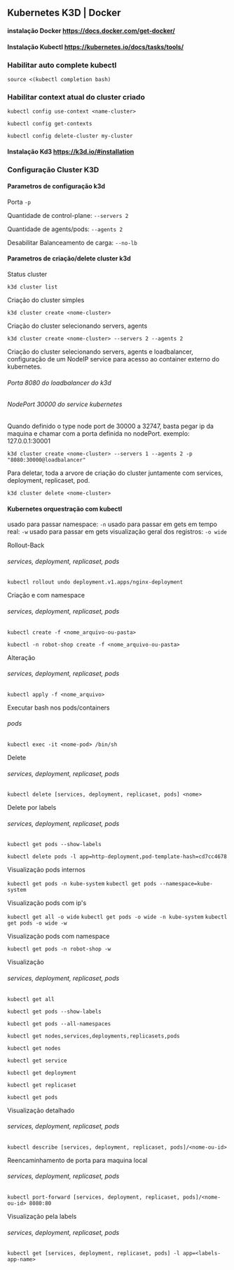 ## Kubernetes K3D | Docker

#### instalação Docker https://docs.docker.com/get-docker/

#### Instalação Kubectl https://kubernetes.io/docs/tasks/tools/

### Habilitar auto complete kubectl

`source <(kubectl completion bash)`

### Habilitar context atual do cluster criado

`kubectl config use-context <name-cluster>`

`kubectl config get-contexts`

`kubectl config delete-cluster my-cluster`

#### Instalação Kd3 https://k3d.io/#installation

### Configuração Cluster K3D

#### Parametros de configuração k3d

Porta `-p`

Quantidade de control-plane: `--servers 2`

Quantidade de agents/pods: `--agents 2`

Desabilitar Balanceamento de carga: `--no-lb`

#### Parametros de criação/delete cluster k3d

Status cluster

`k3d cluster list`

Criação do cluster simples

`k3d cluster create <nome-cluster>`

Criação do cluster selecionando servers, agents

`k3d cluster create <nome-cluster> --servers 2 --agents 2`

Criação do cluster selecionando servers, agents
e loadbalancer, configuração de um NodeIP service
para acesso ao container externo do kubernetes.

###### Porta 8080 do loadbalancer do k3d

###### NodePort 30000 do service kubernetes

Quando definido o type node port de 30000 a 32747,
basta pegar ip da maquina e chamar com a porta
definida no nodePort.
exemplo: 127.0.0.1:30001

`k3d cluster create <nome-cluster> --servers 1 --agents 2 -p "8080:30000@loadbalancer"`

Para deletar, toda a arvore de criação do cluster juntamente com
services, deployment, replicaset, pod.

`k3d cluster delete <nome-cluster>`

#### Kubernetes orquestração com kubectl

usado para passar namespace: `-n`
usado para passar em gets em tempo real: `-w`
usado para passar em gets visualização geral dos registros: `-o wide`

Rollout-Back

###### services, deployment, replicaset, pods

`kubectl rollout undo deployment.v1.apps/nginx-deployment`

Criação e com namespace

###### services, deployment, replicaset, pods

`kubectl create -f <nome_arquivo-ou-pasta>`

`kubectl -n robot-shop create -f <nome_arquivo-ou-pasta>`

Alteração

###### services, deployment, replicaset, pods

`kubectl apply -f <nome_arquivo>`

Executar bash nos pods/containers

###### pods

`kubectl exec -it <nome-pod> /bin/sh`

Delete

###### services, deployment, replicaset, pods

`kubectl delete [services, deployment, replicaset, pods] <nome>`

Delete por labels

###### services, deployment, replicaset, pods

`kubectl get pods --show-labels`

`kubectl delete pods -l app=http-deployment,pod-template-hash=cd7cc4678`

Visualização pods internos

`kubectl get pods -n kube-system`
`kubectl get pods --namespace=kube-system`

Visualização pods com ip's

`kubectl get all -o wide`
`kubectl get pods -o wide -n kube-system`
`kubectl get pods -o wide -w`

Visualização pods com namespace

`kubectl get pods -n robot-shop -w`

Visualização

###### services, deployment, replicaset, pods

`kubectl get all`

`kubectl get pods --show-labels`

`kubectl get pods --all-namespaces`

`kubectl get nodes,services,deployments,replicasets,pods`

`kubectl get nodes`

`kubectl get service`

`kubectl get deployment`

`kubectl get replicaset`

`kubectl get pods`

Visualização detalhado

###### services, deployment, replicaset, pods

`kubectl describe [services, deployment, replicaset, pods]/<nome-ou-id>`

Reencaminhamento de porta para maquina local

###### services, deployment, replicaset, pods

`kubectl port-forward [services, deployment, replicaset, pods]/<nome-ou-id> 8080:80`

Visualização pela labels

###### services, deployment, replicaset, pods

`kubectl get [services, deployment, replicaset, pods] -l app=<labels-app-name>`
